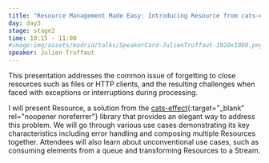 ```yaml
---
title: "Resource Management Made Easy: Introducing Resource from cats-effect Library"
day: day3
stage: stage2
time: 10:15 - 11:00
#image:img/assets/madrid/talks/SpeakerCard-JulienTruffaut-1920x1080.png
speaker: Julien Truffaut
---
```


This presentation addresses the common issue of forgetting to close resources such as files or HTTP clients, and the resulting challenges when faced with exceptions or interruptions during processing. 

I will present Resource, a solution from the [cats-effect](https://typelevel.org/cats-effect/){:target="_blank" rel="noopener noreferrer"} library that provides an elegant way to address this problem. We will go through various use cases demonstrating its key characteristics including error handling and composing multiple Resources together. Attendees will also learn about unconventional use cases, such as consuming elements from a queue and transforming Resources to a Stream.
